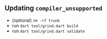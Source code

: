 ## Updating `compiler_unsupported`

- (optional) `rm -rf trunk`
- run `dart tool/grind.dart build`
- run `dart tool/grind.dart validate`
